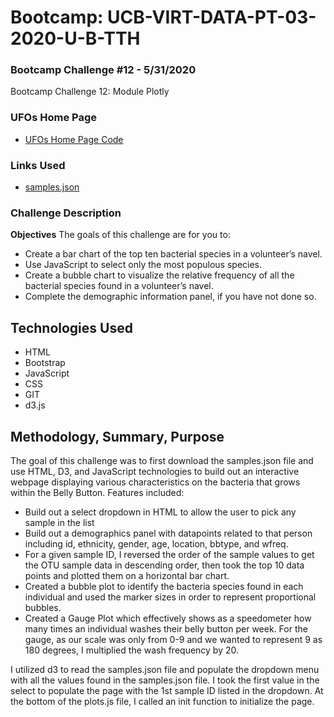 # Bootcamp: UCB-VIRT-DATA-PT-03-2020-U-B-TTH

### Bootcamp Challenge #12 - 5/31/2020
Bootcamp Challenge 12: Module Plotly

### UFOs Home Page
- [UFOs Home Page Code](./index.html)

### Links Used
- [samples.json](https://courses.bootcampspot.com/courses/140/files/37550/download?wrap=1)

### Challenge Description
**Objectives**
The goals of this challenge are for you to:
- Create a bar chart of the top ten bacterial species in a volunteer’s navel. 
- Use JavaScript to select only the most populous species.
- Create a bubble chart to visualize the relative frequency of all the bacterial species found in a volunteer’s navel.
- Complete the demographic information panel, if you have not done so.

## Technologies Used
- HTML
- Bootstrap
- JavaScript
- CSS
- GIT
- d3.js

## Methodology, Summary, Purpose 
The goal of this challenge was to first download the samples.json file and use HTML, D3, and JavaScript technologies to build out an interactive webpage displaying various characteristics on the bacteria that grows within the Belly Button. Features included:
- Build out a select dropdown in HTML to allow the user to pick any sample in the list
- Build out a demographics panel with datapoints related to that person including id, ethnicity, gender, age, location, bbtype, and wfreq. 
- For a given sample ID, I reversed the order of the sample values to get the OTU sample data in descending order, then took the top 10 data points and plotted them on a horizontal bar chart.
- Created a bubble plot to identify the bacteria species found in each individual and used the marker sizes in order to represent proportional bubbles.
- Created a Gauge Plot which effectively shows as a speedometer how many times an individual washes their belly button per week. For the gauge, as our scale was only from 0-9 and we wanted to represent 9 as 180 degrees, I multiplied the wash frequency by 20.

I utilized d3 to read the samples.json file and populate the dropdown menu with all the values found in the samples.json file. I took the first value in the select to populate the page with the 1st sample ID listed in the dropdown. At the bottom of the plots.js file, I called an init function to initialize the page.
